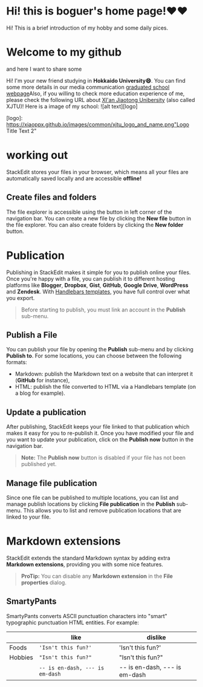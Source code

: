 # Hi! this is boguer's home page!❤❤️

Hi! This is a brief introduction of my hobby and some daily pices.

# Welcome to my github  

and here I want to share some 

Hi! I'm your new friend studying in **Hokkaido University😄**. You can find some more details in our media communication [graduated school webpage](https://www.imc.hokudai.ac.jp/)Also, if you willing to check more education experience of me, please check the following URL about [XI'an Jiaotong Unibersity](http://sfs.xjtu.edu.cn/) (also called XJTU)!
Here is a image of my school:
![alt text][logo]

[logo]: <https://xiaoppx.github.io/images/common/xjtu_logo_and_name.png"Logo> Title Text 2"

# working out

StackEdit stores your files in your browser, which means all your files are automatically saved locally and are accessible **offline!**

## Create files and folders

The file explorer is accessible using the button in left corner of the navigation bar. You can create a new file by clicking the **New file** button in the file explorer. You can also create folders by clicking the **New folder** button.
# Publication

Publishing in StackEdit makes it simple for you to publish online your files. Once you're happy with a file, you can publish it to different hosting platforms like **Blogger**, **Dropbox**, **Gist**, **GitHub**, **Google Drive**, **WordPress** and **Zendesk**. With [Handlebars templates](http://handlebarsjs.com/), you have full control over what you export.

> Before starting to publish, you must link an account in the **Publish** sub-menu.

## Publish a File

You can publish your file by opening the **Publish** sub-menu and by clicking **Publish to**. For some locations, you can choose between the following formats:

- Markdown: publish the Markdown text on a website that can interpret it (**GitHub** for instance),
- HTML: publish the file converted to HTML via a Handlebars template (on a blog for example).

## Update a publication

After publishing, StackEdit keeps your file linked to that publication which makes it easy for you to re-publish it. Once you have modified your file and you want to update your publication, click on the **Publish now** button in the navigation bar.

> **Note:** The **Publish now** button is disabled if your file has not been published yet.

## Manage file publication

Since one file can be published to multiple locations, you can list and manage publish locations by clicking **File publication** in the **Publish** sub-menu. This allows you to list and remove publication locations that are linked to your file.


# Markdown extensions

StackEdit extends the standard Markdown syntax by adding extra **Markdown extensions**, providing you with some nice features.

> **ProTip:** You can disable any **Markdown extension** in the **File properties** dialog.


## SmartyPants

SmartyPants converts ASCII punctuation characters into "smart" typographic punctuation HTML entities. For example:

|                |like                        |dislike                         |
|----------------|-------------------------------|-----------------------------|
|Foods|`'Isn't this fun?'`            |'Isn't this fun?'            |
|Hobbies          |`"Isn't this fun?"`            |"Isn't this fun?"            |
|          |`-- is en-dash, --- is em-dash`|-- is en-dash, --- is em-dash|

